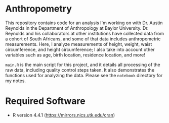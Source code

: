 # Anthropometry

This repository contains code for an analysis I'm working on with Dr. Austin Reynolds in the Department of Anthropology at Baylor University. Dr. Reynolds and his collaborators at other institutions have collected data from a cohort of South Africans, and some of that data includes anthropometric measurements. Here, I analyze measurements of height, weight, waist circumference, and height circumference; I also take into account other variables such as age, birth location, residence location, and more!

``main.R`` is the main script for this project, and it details all processing of the raw data, including quality control steps taken. It also demonstrates the functions used for analyzing the data. Please see the ``notebook`` directory for my notes.

# Required Software

- R version 4.4.1 (https://mirrors.nics.utk.edu/cran)